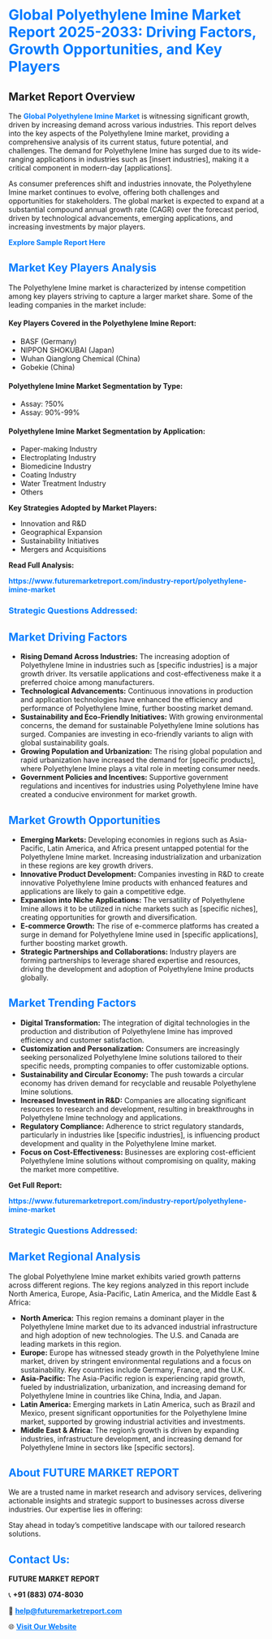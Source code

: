 <h1 style="color: #007BFF;">Global Polyethylene Imine Market Report 2025-2033: Driving Factors, Growth Opportunities, and Key Players</h1>

<section id="overview">
<h2>Market Report Overview</h2>
<p>The <a href="https://www.futuremarketreport.com/industry-report/polyethylene-imine-market" style="color: #007BFF; text-decoration: none;"><strong>Global Polyethylene Imine Market</strong></a> is witnessing significant growth, driven by increasing demand across various industries. This report delves into the key aspects of the Polyethylene Imine market, providing a comprehensive analysis of its current status, future potential, and challenges. The demand for Polyethylene Imine has surged due to its wide-ranging applications in industries such as [insert industries], making it a critical component in modern-day [applications].</p>
<p>As consumer preferences shift and industries innovate, the Polyethylene Imine market continues to evolve, offering both challenges and opportunities for stakeholders. The global market is expected to expand at a substantial compound annual growth rate (CAGR) over the forecast period, driven by technological advancements, emerging applications, and increasing investments by major players.</p>
</section>

<section id="overview">
<p><a href="https://www.futuremarketreport.com/request-sample/reportId=86870" style="color: #007BFF; text-decoration: none;"><strong>Explore Sample Report Here</strong></a></p>
</section>

<section id="key-players">
<h2 style="color: #007BFF;">Market Key Players Analysis</h2>
<p>The Polyethylene Imine market is characterized by intense competition among key players striving to capture a larger market share. Some of the leading companies in the market include:</p>
<h4>Key Players Covered in the Polyethylene Imine Report:</h4>
<ul><li>BASF (Germany)</li><li>NIPPON SHOKUBAI (Japan)</li><li>Wuhan Qianglong Chemical (China)</li><li>Gobekie (China)</li></ul>
<h4>Polyethylene Imine Market Segmentation by Type:</h4>
<ul><li>Assay: ?50%</li><li>Assay: 90%-99%</li></ul>

<h4>Polyethylene Imine Market Segmentation by Application:</h4>
<ul><li>Paper-making Industry</li><li>Electroplating Industry</li><li>Biomedicine Industry</li><li>Coating Industry</li><li>Water Treatment Industry</li><li>Others</li></ul>
<p><strong>Key Strategies Adopted by Market Players:</strong></p>
<ul>
<li>Innovation and R&D</li>
<li>Geographical Expansion</li>
<li>Sustainability Initiatives</li>
<li>Mergers and Acquisitions</li>
</ul>
</section>

<section>
<p><strong>Read Full Analysis: </strong></p><a href="https://www.futuremarketreport.com/industry-report/polyethylene-imine-market" style="color: #007BFF; text-decoration: none;"><strong>https://www.futuremarketreport.com/industry-report/polyethylene-imine-market</strong></a>
<h3 style="color: #007BFF;">Strategic Questions Addressed:</h3>
</section>

<section id="driving-factors">
<h2 style="color: #007BFF;">Market Driving Factors</h2>
<ul>
<li><strong>Rising Demand Across Industries:</strong> The increasing adoption of Polyethylene Imine in industries such as [specific industries] is a major growth driver. Its versatile applications and cost-effectiveness make it a preferred choice among manufacturers.</li>
<li><strong>Technological Advancements:</strong> Continuous innovations in production and application technologies have enhanced the efficiency and performance of Polyethylene Imine, further boosting market demand.</li>
<li><strong>Sustainability and Eco-Friendly Initiatives:</strong> With growing environmental concerns, the demand for sustainable Polyethylene Imine solutions has surged. Companies are investing in eco-friendly variants to align with global sustainability goals.</li>
<li><strong>Growing Population and Urbanization:</strong> The rising global population and rapid urbanization have increased the demand for [specific products], where Polyethylene Imine plays a vital role in meeting consumer needs.</li>
<li><strong>Government Policies and Incentives:</strong> Supportive government regulations and incentives for industries using Polyethylene Imine have created a conducive environment for market growth.</li>
</ul>
</section>

<section id="growth-opportunities">
<h2 style="color: #007BFF;">Market Growth Opportunities</h2>
<ul>
<li><strong>Emerging Markets:</strong> Developing economies in regions such as Asia-Pacific, Latin America, and Africa present untapped potential for the Polyethylene Imine market. Increasing industrialization and urbanization in these regions are key growth drivers.</li>
<li><strong>Innovative Product Development:</strong> Companies investing in R&D to create innovative Polyethylene Imine products with enhanced features and applications are likely to gain a competitive edge.</li>
<li><strong>Expansion into Niche Applications:</strong> The versatility of Polyethylene Imine allows it to be utilized in niche markets such as [specific niches], creating opportunities for growth and diversification.</li>
<li><strong>E-commerce Growth:</strong> The rise of e-commerce platforms has created a surge in demand for Polyethylene Imine used in [specific applications], further boosting market growth.</li>
<li><strong>Strategic Partnerships and Collaborations:</strong> Industry players are forming partnerships to leverage shared expertise and resources, driving the development and adoption of Polyethylene Imine products globally.</li>
</ul>
</section>

<section id="trending-factors">
<h2 style="color: #007BFF;">Market Trending Factors</h2>
<ul>
<li><strong>Digital Transformation:</strong> The integration of digital technologies in the production and distribution of Polyethylene Imine has improved efficiency and customer satisfaction.</li>
<li><strong>Customization and Personalization:</strong> Consumers are increasingly seeking personalized Polyethylene Imine solutions tailored to their specific needs, prompting companies to offer customizable options.</li>
<li><strong>Sustainability and Circular Economy:</strong> The push towards a circular economy has driven demand for recyclable and reusable Polyethylene Imine solutions.</li>
<li><strong>Increased Investment in R&D:</strong> Companies are allocating significant resources to research and development, resulting in breakthroughs in Polyethylene Imine technology and applications.</li>
<li><strong>Regulatory Compliance:</strong> Adherence to strict regulatory standards, particularly in industries like [specific industries], is influencing product development and quality in the Polyethylene Imine market.</li>
<li><strong>Focus on Cost-Effectiveness:</strong> Businesses are exploring cost-efficient Polyethylene Imine solutions without compromising on quality, making the market more competitive.</li>
</ul>
</section>

<section>
<p><strong>Get Full Report: </strong></p><a href="https://www.futuremarketreport.com/industry-report/polyethylene-imine-market" style="color: #007BFF; text-decoration: none;"><strong>https://www.futuremarketreport.com/industry-report/polyethylene-imine-market</strong></a>
<h3 style="color: #007BFF;">Strategic Questions Addressed:</h3>
</section>


<section id="regional-analysis">
<h2 style="color: #007BFF;">Market Regional Analysis</h2>
<p>The global Polyethylene Imine market exhibits varied growth patterns across different regions. The key regions analyzed in this report include North America, Europe, Asia-Pacific, Latin America, and the Middle East & Africa:</p>
<ul>
<li><strong>North America:</strong> This region remains a dominant player in the Polyethylene Imine market due to its advanced industrial infrastructure and high adoption of new technologies. The U.S. and Canada are leading markets in this region.</li>
<li><strong>Europe:</strong> Europe has witnessed steady growth in the Polyethylene Imine market, driven by stringent environmental regulations and a focus on sustainability. Key countries include Germany, France, and the U.K.</li>
<li><strong>Asia-Pacific:</strong> The Asia-Pacific region is experiencing rapid growth, fueled by industrialization, urbanization, and increasing demand for Polyethylene Imine in countries like China, India, and Japan.</li>
<li><strong>Latin America:</strong> Emerging markets in Latin America, such as Brazil and Mexico, present significant opportunities for the Polyethylene Imine market, supported by growing industrial activities and investments.</li>
<li><strong>Middle East & Africa:</strong> The region’s growth is driven by expanding industries, infrastructure development, and increasing demand for Polyethylene Imine in sectors like [specific sectors].</li>
</ul>
</section>

<footer>
<h2 style="color: #007BFF;">About FUTURE MARKET REPORT</h2>
<p>We are a trusted name in market research and advisory services, delivering actionable insights and strategic support to businesses across diverse industries. Our expertise lies in offering:</p>

<p>Stay ahead in today’s competitive landscape with our tailored research solutions.</p>

<h2 style="color: #007BFF;">Contact Us:</h2>
<p><strong>FUTURE MARKET REPORT</strong></p>
<p>📞 <strong>+91 (883) 074-8030</strong></p>
<p>📧 <strong><a href="mailto:help@futuremarketreport.com" style="color: #007BFF;">help@futuremarketreport.com</a></strong></p>
<p>🌐 <strong><a href="https://www.futuremarketreport.com/" style="color: #007BFF;">Visit Our Website</a></strong></p>
</footer>